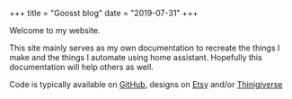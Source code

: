 +++
title = "Goosst blog"
date = "2019-07-31"
+++

Welcome to my website.

This site mainly serves as my own documentation to recreate the things I make and the things I automate using home assistant.
Hopefully this documentation will help others as well.

Code is typically available on [GitHub](https://github.com/goosst), designs on [Etsy](https://www.etsy.com/shop/goosst?ref=seller-platform-mcnav) and/or [Thinigiverse](https://www.etsy.com/shop/goosst?ref=seller-platform-mcnav) 
